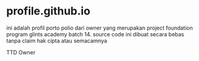 # profile.github.io
ini adalah profil porto polio dari owner yang merupakan project foundation program glints academy batch 14.
source code ini dibuat secara bebas tanpa claim hak cipta atau semacamnya


TTD 
Owner

